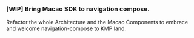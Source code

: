 ### [WIP] Bring Macao SDK to navigation compose.
Refactor the whole Architecture and the Macao Components to embrace and welcome navigation-compose to KMP land.
